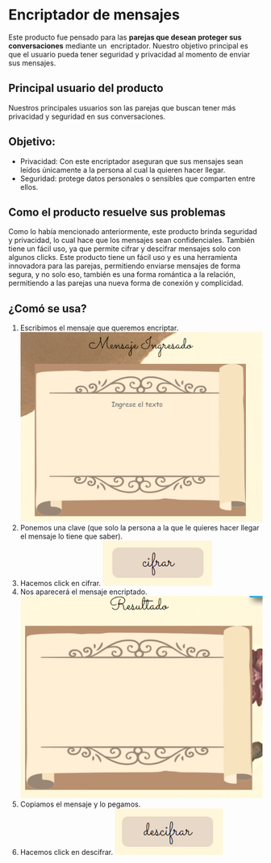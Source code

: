 # Encriptador de mensajes
Este producto fue pensado para las **parejas que desean proteger sus conversaciones** mediante un  encriptador. Nuestro objetivo principal es que el usuario pueda tener seguridad y privacidad al momento de enviar sus mensajes.
## Principal usuario del producto
Nuestros principales usuarios son las parejas que buscan tener más privacidad y seguridad en sus conversaciones.
## Objetivo:
* Privacidad: Con este encriptador aseguran que sus mensajes sean leídos únicamente a la persona al cual la quieren hacer llegar.
* Seguridad: protege datos personales o sensibles que comparten entre ellos.
## Como el producto resuelve sus problemas
Como lo había mencionado anteriormente, este producto brinda seguridad y privacidad, lo cual hace que los mensajes sean confidenciales. También tiene un fácil uso, ya que permite cifrar y descifrar mensajes solo con algunos clicks.
Este producto tiene un fácil uso y es una herramienta innovadora para las parejas, permitiendo enviarse mensajes de forma segura, y no solo eso, también es una forma romántica a la relación, permitiendo a las parejas una nueva forma de conexión y complicidad.
## ¿Comó se usa?
1. Escribimos el mensaje que queremos encriptar.
![mensaje](/assets/img/msj.png)
2. Ponemos una clave (que solo la persona a la que le quieres hacer llegar el mensaje lo tiene que saber).
3. Hacemos click en cifrar.
![resultado](/assets/img/cifrar.png)
4. Nos aparecerá el mensaje encriptado.
![encriptado](/assets/img/resultado.png)
5. Copiamos el mensaje y lo pegamos.
6. Hacemos click en descifrar.
![Descifrar](/assets/img/descifrar.png)